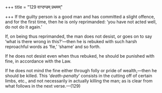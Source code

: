 +++
title = "129 वाग्दण्डम् प्रथमम्"

+++
If the guilty person is a good man and has committed a slight offence,
and for the first time, then he is only reprimanded: ‘you have not acted
well, do not do it again.’

If, on being thus reprimanded, the man does not desist, or goes on to
say ‘what is there wrong in this?’—then he is rebuked with such harsh
reproachful words as ‘fie,’ ‘shame’ and so forth.

If he does not desist even when thus rebuked, he should be punished with
fine, in accordance with the Law.

If he does not mind the fine either through folly or pride of
wealth,—then he should be killed. This ‘*death-penalty*’ consists in the
cutting off of certain limbs, etc., and not necessarily in actually
killing the man; as is clear from what follows in the next verse.—(129)


